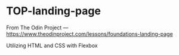 # TOP-landing-page

From The Odin Project — https://www.theodinproject.com/lessons/foundations-landing-page

Utilizing HTML and CSS with Flexbox
